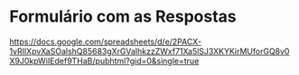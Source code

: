 # Formulário com as Respostas

https://docs.google.com/spreadsheets/d/e/2PACX-1vRIlXpvXaSOalshQ85683gXrGVaIhkzzZWxf71Xa5lSJ3XKYKirMUforGQ8v0X9J0kpWiIEdef9THaB/pubhtml?gid=0&single=true
